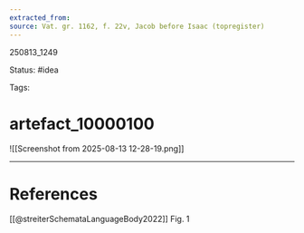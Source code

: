 ```yaml
---
extracted_from: 
source: Vat. gr. 1162, f. 22v, Jacob before Isaac (topregister)
---
```


250813_1249

Status: #idea

Tags:

# artefact_10000100
![[Screenshot from 2025-08-13 12-28-19.png]]



---
# References
[[@streiterSchemataLanguageBody2022]] Fig. 1